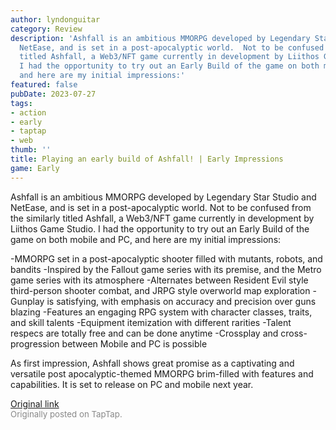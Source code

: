 ```yaml
---
author: lyndonguitar
category: Review
description: 'Ashfall is an ambitious MMORPG developed by Legendary Star Studio and
  NetEase, and is set in a post-apocalyptic world.  Not to be confused from the similarly
  titled Ashfall, a Web3/NFT game currently in development by Liithos Game Studio.
  I had the opportunity to try out an Early Build of the game on both mobile and PC,
  and here are my initial impressions:'
featured: false
pubDate: 2023-07-27
tags:
- action
- early
- taptap
- web
thumb: ''
title: Playing an early build of Ashfall! | Early Impressions
game: Early
---
```

Ashfall is an ambitious MMORPG developed by Legendary Star Studio and NetEase, and is set in a post-apocalyptic world.  Not to be confused from the similarly titled Ashfall, a Web3/NFT game currently in development by Liithos Game Studio. I had the opportunity to try out an Early Build of the game on both mobile and PC, and here are my initial impressions:

-MMORPG set in a post-apocalyptic shooter filled with mutants, robots, and bandits
-Inspired by the Fallout game series with its premise, and the Metro game series with its atmosphere
-Alternates between Resident Evil style third-person shooter combat, and JRPG style overworld map exploration
-Gunplay is satisfying, with emphasis on accuracy and precision over guns blazing
-Features an engaging RPG system with character classes, traits, and skill talents
-Equipment itemization with different rarities
-Talent respecs are totally free and can be done anytime
-Crossplay and cross-progression between Mobile and PC is possible

As first impression, Ashfall shows great promise as a captivating and versatile post apocalyptic-themed MMORPG brim-filled with features and capabilities. It is set to release on PC and mobile next year.

[Original link](https://www.taptap.io/post/6058547)<br><span style="font-size: 0.95em; color: #888;">Originally posted on TapTap.</span>